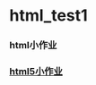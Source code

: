 # html_test1

### html小作业
<a href="https://github.com/meishaaaaa/html_test1/blob/master/test">

### html5小作业
<a href="https://github.com/meishaaaaa/html_test1/blob/master/with_BGmusic">
